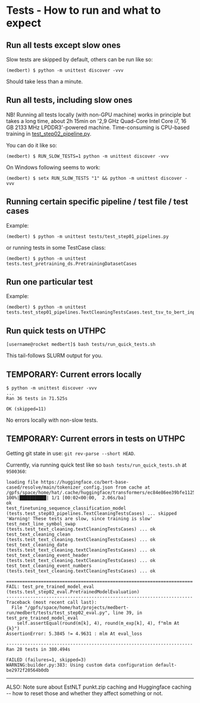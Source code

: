 # Tests - How to run and what to expect

## Run all tests except slow ones

Slow tests are skipped by default, others can be run like so:

```
(medbert) $ python -m unittest discover -vvv
```

Should take less than a minute.


## Run all tests, including slow ones

NB! Running all tests locally (with non-GPU machine) works in principle but takes a long time, 
    about 2h 15min on '2,9 GHz Quad-Core Intel Core i7, 16 GB 2133 MHz LPDDR3'-powered machine.
    Time-consuming is CPU-based training in [test_step02_pipeline.py](test_step02_pipeline.py).

You can do it like so:

```
(medbert) $ RUN_SLOW_TESTS=1 python -m unittest discover -vvv
```

On Windows following seems to work:

```
(medbert) $ setx RUN_SLOW_TESTS "1" && python -m unittest discover -vvv
```


## Running certain specific pipeline / test file / test cases

Example:

```
(medbert) $ python -m unittest tests/test_step01_pipelines.py
```

or running tests in some TestCase class:

```
(medbert) $ python -m unittest tests.test_pretraining_ds.PretrainingDatasetCases
```


## Run one particular test

Example:

```
(medbert) $ python -m unittest tests.test_step01_pipelines.TextCleaningTestsCases.test_tsv_to_bert_input_pipeline_clean_par
```

## Run quick tests on UTHPC

```
[username@rocket medbert]$ bash tests/run_quick_tests.sh
```

This tail-follows SLURM output for you.


## TEMPORARY: Current errors locally

```
$ python -m unittest discover -vvv
...
Ran 36 tests in 71.525s

OK (skipped=11)
```

No errors locally with non-slow tests.


## TEMPORARY: Current errors in tests on UTHPC

Getting git state in use: `git rev-parse --short HEAD`.

Currently, via running quick test like so `bash tests/run_quick_tests.sh` at `9500360`:

```
loading file https://huggingface.co/bert-base-cased/resolve/main/tokenizer_config.json from cache at /gpfs/space/home/hat/.cache/huggingface/transformers/ec84e86ee39bfe112543192cf981deebf7e6cbe8c91b8f7f8f63c9be44366158.ec5c189f89475aac7d8cbd243960a0655cfadc3d0474da8ff2ed0bf1699c2a5f
100%|██████████| 1/1 [00:02<00:00,  2.06s/ba]
ok
test_finetuning_sequence_classification_model (tests.test_step03_pipelines.TextCleaningTestsCases) ... skipped 'Warning! These tests are slow, since training is slow'
test_next_line_symbol_swap (tests.test_text_cleaning.textCleaningTestsCases) ... ok
test_text_cleaning_clean (tests.test_text_cleaning.textCleaningTestsCases) ... ok
test_text_cleaning_date (tests.test_text_cleaning.textCleaningTestsCases) ... ok
test_text_cleaning_event_header (tests.test_text_cleaning.textCleaningTestsCases) ... ok
test_text_cleaning_event_numbers (tests.test_text_cleaning.textCleaningTestsCases) ... ok

======================================================================
FAIL: test_pre_trained_model_eval (tests.test_step02_eval.PretrainedModelEvaluation)
----------------------------------------------------------------------
Traceback (most recent call last):
  File "/gpfs/space/home/hat/projects/medbert-run/medbert/tests/test_step02_eval.py", line 39, in test_pre_trained_model_eval
    self.assertEqual(round(m[k], 4), round(m_exp[k], 4), f"mlm At {k}")
AssertionError: 5.3845 != 4.9631 : mlm At eval_loss

----------------------------------------------------------------------
Ran 28 tests in 380.494s

FAILED (failures=1, skipped=3)
WARNING:builder.py:383: Using custom data configuration default-be2972f20564b0db

```

---

ALSO: Note sure about EstNLT punkt.zip caching and Huggingface caching -- 
      how to reset those and whether they affect something or not.
